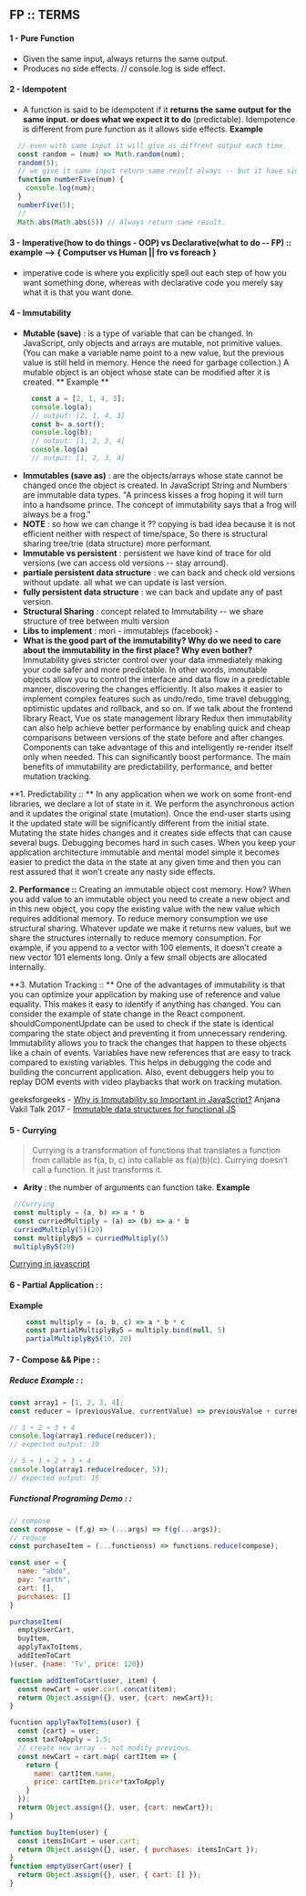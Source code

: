## FP :: TERMS
#### 1 - Pure Function  
  - Given the same input, always returns the same output.
  - Produces no side effects. // console.log is side effect.
#### 2 - Idempotent
  - A function is said to be idempotent if it **returns the same output for the same input. or does what we expect it to do** (predictable). Idempotence is different from pure function as it allows side effects.
**Example**
```js
  // even with same input it will give us diffrent output each time.
  const random = (num) => Math.random(num);
  random(5);
  // we give it same input return same result always -- but it have side effect.
  function numberFive(num) {
    console.log(num);
  }
  numberFive(5);
  //
  Math.abs(Math.abs(5)) // Always return same result.
```
#### 3 - Imperative(how to do things - OOP) vs Declarative(what to do -- FP) :: example --> { Computser vs Human || fro vs foreach } 
  - imperative code is where you explicitly spell out each step of how you want something done, whereas with declarative code you merely say what it is that you want done.
#### 4 - Immutability
   - **Mutable (save)** : is a type of variable that can be changed. In JavaScript, only objects and arrays are mutable, not primitive values. (You can make a variable name point to a new value, but the previous value is still held in memory. Hence the need for garbage collection.) A mutable object is an object whose state can be modified after it is created.
      ** Example **
      ```js
        const a = [2, 1, 4, 3];
        console.log(a);
        // output: [2, 1, 4, 3]
        const b= a.sort();
        console.log(b);
        // output: [1, 2, 3, 4]
        console.log(a)
        // output: [1, 2, 3, 4]
      ```
   - **Immutables (save as)** : are the objects/arrays whose state cannot be changed once the object is created. In JavaScript String and Numbers are immutable data types. "A princess kisses a frog hoping it will turn into a handsome prince. The concept of immutability says that a frog will always be a frog."
   - **NOTE** : so how we can change it ?? copying is bad idea because it is not efficient neither with respect of time/space, So there is structural sharing tree/trie (data structure) more performant.
  - **Immutable vs persistent** : persistent we have kind of trace for old versions (we can access old versions -- stay arround).
  - **partiale persistent data structure** : we can back and check old versions without update. all what we can update is last version.
  - **fully persistent data structure** : we can back and update any of past version.
  - **Structural Sharing** : concept related to Immutability -- we share structure of tree between multi version
  - **Libs to implement** : mori - immutablejs (facebook) - 
  - **What is the good part of the immutability? Why do we need to care about the immutability in the first place? Why even bother?**
    Immutability gives stricter control over your data immediately making your code safer and more predictable. In other words, immutable objects allow you to control the interface and data flow in a predictable manner, discovering the changes efficiently. It also makes it easier to implement complex features such as undo/redo, time travel debugging, optimistic updates and rollback, and so on. 
If we talk about the frontend library React, Vue os state management library Redux then immutability can also help achieve better performance by enabling quick and cheap comparisons between versions of the state before and after changes. Components can take advantage of this and intelligently re-render itself only when needed. This can significantly boost performance. 
The main benefits of immutability are predictability, performance, and better mutation tracking.

  **1. Predictability :: **
In any application when we work on some front-end libraries, we declare a lot of state in it. We perform the asynchronous action and it updates the original state (mutation). Once the end-user starts using it the updated state will be significantly different from the initial state. Mutating the state hides changes and it creates side effects that can cause several bugs. Debugging becomes hard in such cases.
When you keep your application architecture immutable and mental model simple it becomes easier to predict the data in the state at any given time and then you can rest assured that it won’t create any nasty side effects. 

**2. Performance ::**
Creating an immutable object cost memory. How? When you add value to an immutable object you need to create a new object and in this new object, you copy the existing value with the new value which requires additional memory. To reduce memory consumption we use structural sharing.
Whatever update we make it returns new values, but we share the structures internally to reduce memory consumption. For example, if you append to a vector with 100 elements, it doesn’t create a new vector 101 elements long. Only a few small objects are allocated internally.

**3. Mutation Tracking :: **
One of the advantages of immutability is that you can optimize your application by making use of reference and value equality. This makes it easy to identify if anything has changed. You can consider the example of state change in the React component. shouldComponentUpdate can be used to check if the state is identical comparing the state object and preventing it from unnecessary rendering. 
Immutability allows you to track the changes that happen to these objects like a chain of events. Variables have new references that are easy to track compared to existing variables. This helps in debugging the code and building the concurrent application. Also, event debuggers help you to replay DOM events with video playbacks that work on tracking mutation. 

  geeksforgeeks - [Why is Immutability so Important in JavaScript?](https://www.geeksforgeeks.org/why-is-immutability-so-important-in-javascript/)
  Anjana Vakil Talk 2017 - [Immutable data structures for functional JS](https://www.youtube.com/watch?v=Wo0qiGPSV-s)
#### 5 - Currying
  > Currying is a transformation of functions that translates a function from callable as f(a, b, c) into callable as f(a)(b)(c).
    Currying doesn’t call a function. It just transforms it.
   
 - **Arity** : the number of arguments can function take.
 **Example**
  ```js 
   //Currying
   const multiply = (a, b) => a * b
   const curriedMultiply = (a) => (b) => a * b
   curriedMultiply(5)(20)
   const multiplyBy5 = curriedMultiply(5)
   multiplyBy5(20)
```
[Currying in javascript](https://dev.to/cglikpo/currying-in-javascript-1jke)
   
#### 6 - Partial Application : :

**Example**
```js
    const multiply = (a, b, c) => a * b * c
    const partialMultiplyBy5 = multiply.bind(null, 5)
    partialMultiplyBy5(10, 20)
 ```
#### 7 - Compose && Pipe : :

##### Reduce Example : :
```js
const array1 = [1, 2, 3, 4];
const reducer = (previousValue, currentValue) => previousValue + currentValue;

// 1 + 2 + 3 + 4
console.log(array1.reduce(reducer));
// expected output: 10

// 5 + 1 + 2 + 3 + 4
console.log(array1.reduce(reducer, 5));
// expected output: 15
```

##### Functional Programing Demo : :

```js
// compose
const compose = (f,g) => (...args) => f(g(...args));
// reduce
const purchaseItem = (...functionss) => functions.reduce(compose);

const user = {
  name: "abdo",
  pay: "earth",
  cart: [],
  purchases: []
}

purchaseItem(
  emptyUserCart,
  buyItem,
  applyTaxToItems,
  addItemToCart
)(user, {name: 'Tv', price: 120})

function addItemToCart(user, item) {
  const newCart = user.cart.concat(item);
  return Object.assign({}, user, {cart: newCart});
}

fucntion applyTaxToItems(user) {
  const {cart} = user;
  const taxToApply = 1.5;
  // create new array -- not modify previous.
  const newCart = cart.map( cartItem => {
    return {
      name: cartItem.name,
      price: cartItem.price*taxToApply
    }
  });
  return Object.assign({}, user, {cart: newCart});
}

function buyItem(user) { 
  const itemsInCart = user.cart;
  return Object.assign({}, user, { purchases: itemsInCart });
}
function emptyUserCart(user) { 
  return Object.assign({}, user, { cart: [] });
}
```
